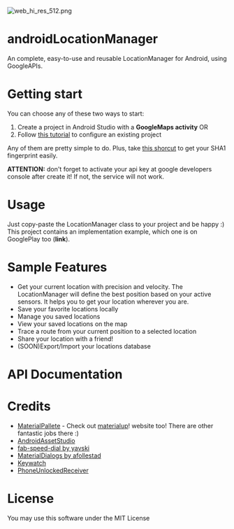 ![web_hi_res_512.png]({{site.baseurl}}/web_hi_res_512.png)


# androidLocationManager
An complete, easy-to-use and reusable LocationManager for Android, using GoogleAPIs.

# Getting start

You can choose any of these two ways to start:

1. Create a project in Android Studio with a **GoogleMaps activity** OR
2. Follow [this tutorial](https://developers.google.com/maps/documentation/android-api/config) to configure an existing project

Any of them are pretty simple to do. Plus, take [this shorcut](http://stackoverflow.com/questions/27609442/how-to-get-the-sha1-fingerprint-certificate-in-android-studio-for-debug-mode) to get your SHA1 fingerprint easily.

**ATTENTION:** don't forget to activate your api key at google developers console after create it! If not, the service will not work.

# Usage

Just copy-paste the LocationManager class to your project and be happy :) 
This project contains an implementation example, which one is on GooglePlay too (**link**).

# Sample Features

- Get your current location with precision and velocity. The LocationManager will define the best position based on your active sensors. It helps you to get your location wherever you are.
- Save your favorite locations locally
- Manage you saved locations
- View your saved locations on the map
- Trace a route from your current position to a selected location
- Share your location with a friend!
- (SOON)Export/Import your locations database

# API Documentation

# Credits

- [MaterialPallete](https://www.materialpalette.com/) - Check out [materialup](https://material.uplabs.com/)! website too! There are other fantastic jobs there :)
- [AndroidAssetStudio](http://romannurik.github.io/AndroidAssetStudio/index.html)
- [fab-speed-dial by yavski](https://github.com/yavski/fab-speed-dial)
- [MaterialDialogs by afollestad](https://github.com/afollestad/material-dialogs)
- [Keywatch](http://stackoverflow.com/questions/8881951/detect-home-button-press-in-android)
- [PhoneUnlockedReceiver](http://stackoverflow.com/questions/3446202/android-detect-phone-unlock-event-not-screen-on)

# License

You may use this software under the MIT License
